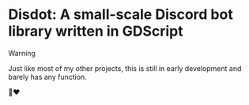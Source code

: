 # Disdot: A small-scale Discord bot library written in GDScript

> [!WARNING]  
> Just like most of my other projects, this is still in early development and barely has any function.

🦊❤️
